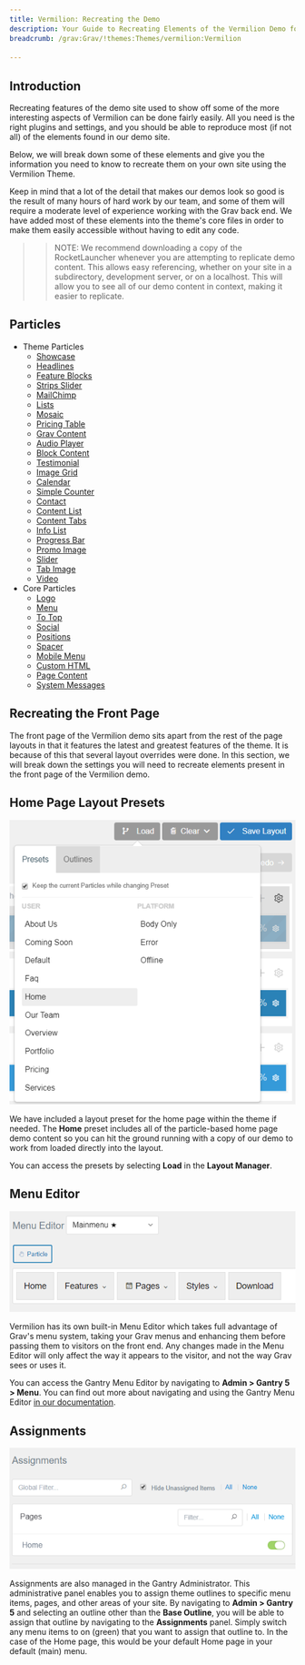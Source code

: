 ```yaml
---
title: Vermilion: Recreating the Demo
description: Your Guide to Recreating Elements of the Vermilion Demo for Grav
breadcrumb: /grav:Grav/!themes:Themes/vermilion:Vermilion

---
```


Introduction
-----

Recreating features of the demo site used to show off some of the more interesting aspects of Vermilion can be done fairly easily. All you need is the right plugins and settings, and you should be able to reproduce most (if not all) of the elements found in our demo site.

Below, we will break down some of these elements and give you the information you need to know to recreate them on your own site using the Vermilion Theme.

Keep in mind that a lot of the detail that makes our demos look so good is the result of many hours of hard work by our team, and some of them will require a moderate level of experience working with the Grav back end. We have added most of these elements into the theme's core files in order to make them easily accessible without having to edit any code.

>> NOTE: We recommend downloading a copy of the RocketLauncher whenever you are attempting to replicate demo content. This allows easy referencing, whether on your site in a subdirectory, development server, or on a localhost. This will allow you to see all of our demo content in context, making it easier to replicate.

Particles
----- 

* Theme Particles
    * [Showcase](particle_showcase.md)
    * [Headlines](particle_headlines.md)
    * [Feature Blocks](particle_featureblock.md)
    * [Strips Slider](particle_stripsslider.md)
    * [MailChimp](particle_mailchimp.md)
    * [Lists](particle_lists.md)
    * [Mosaic](particle_mosaic.md)
    * [Pricing Table](particle_pricing.md)
    * [Grav Content](particle_grav.md)
    * [Audio Player](particle_audio.md)
    * [Block Content](particle_block.md)
    * [Testimonial](particle_testimonial.md)
    * [Image Grid](particle_image.md)
    * [Calendar](particle_calendar.md)
    * [Simple Counter](particle_simplecounter.md)
    * [Contact](particle_contact.md)
    * [Content List](particle_contentlist.md)
    * [Content Tabs](particle_contenttabs.md)
    * [Info List](particle_info.md)
    * [Progress Bar](particle_progressbar.md)
    * [Promo Image](particle_promoimage.md)
    * [Slider](particle_slider.md)
    * [Tab Image](particle_tabimage.md)
    * [Video](particle_video.md)
* Core Particles 
    - [Logo](http://docs.gantry.org/gantry5/particles/logo)
    - [Menu](http://docs.gantry.org/gantry5/particles/menu-control)
    - [To Top](http://docs.gantry.org/gantry5/particles/to-top)
    - [Social](http://docs.gantry.org/gantry5/particles/social)
    - [Positions](http://docs.gantry.org/gantry5/particles/position)
    - [Spacer](http://docs.gantry.org/gantry5/particles/spacer)
    - [Mobile Menu](http://docs.gantry.org/gantry5/particles/mobile-menu)
    - [Custom HTML](http://docs.gantry.org/gantry5/particles/custom-html)
    - [Page Content](http://docs.gantry.org/gantry5/particles/page-content)
    - [System Messages](http://docs.gantry.org/gantry5/particles/system-messages)

Recreating the Front Page
-----

The front page of the Vermilion demo sits apart from the rest of the page layouts in that it features the latest and greatest features of the theme. It is because of this that several layout overrides were done. In this section, we will break down the settings you will need to recreate elements present in the front page of the Vermilion demo.

Home Page Layout Presets
-----

![Layout Presets](assets/layout_presets.png)

We have included a layout preset for the home page within the theme if needed. The **Home** preset includes all of the particle-based home page demo content so you can hit the ground running with a copy of our demo to work from loaded directly into the layout.

You can access the presets by selecting **Load** in the **Layout Manager**.

Menu Editor
-----

![](assets/menu_1.png)

Vermilion has its own built-in Menu Editor which takes full advantage of Grav's menu system, taking your Grav menus and enhancing them before passing them to visitors on the front end. Any changes made in the Menu Editor will only affect the way it appears to the visitor, and not the way Grav sees or uses it.

You can access the Gantry Menu Editor by navigating to **Admin > Gantry 5 > Menu**. You can find out more about navigating and using the Gantry Menu Editor [in our documentation](http://docs.gantry.org/gantry5/configure/menu-editor).

Assignments
-----

![](assets/assignments_1.png)

Assignments are also managed in the Gantry Administrator. This administrative panel enables you to assign theme outlines to specific menu items, pages, and other areas of your site. By navigating to **Admin > Gantry 5** and selecting an outline other than the **Base Outline**, you will be able to assign that outline by navigating to the **Assignments** panel. Simply switch any menu items to on (green) that you want to assign that outline to. In the case of the Home page, this would be your default Home page in your default (main) menu.

